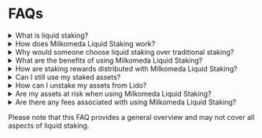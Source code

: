 # FAQs



<details><summary>
What is liquid staking?
</summary>
<p>


Liquid staking allows users to stake their proof-of-stake (PoS) assets while also receiving a liquid representation of those assets. This enables users to earn staking rewards while having the flexibility to use their staked assets in other ways, such as trading or participating in decentralized finance (DeFi) protocols.

</p>
</details>










<details><summary>
How does Milkomeda Liquid Staking work?
</summary>
<p>

Milkomeda Liquid Staking is a decentralized standard that allows users to participate in a staking protocol while maintaining custody of their funds and receiving a yield baring tokenized representation of those funds. In the case of Cardano, users can stake their milkADA (tokenized representation of ADA) to receive stMilkADA, which accrues layer 1 staking rewards.

</p>
</details>

<details><summary>
Why would someone choose liquid staking over traditional staking?
</summary>
<p>

Liquid staking provides flexibility, as it allows users to stake their assets and still have access to their funds for other purposes, such as trading or participating in decentralized finance (DeFi) protocols.

Liquid staking vs traditional staking many times refers to chains where the staked assets cannot be used, like in Ethereum for example. In the case of Cardano, staked (or delegated) asset do remain usable, but in this case Milkomeda Liquid Staking refers to the fact that assets can be used on the Layer 2 while being staked on the Layer 1 (Cardano Mainnet)

</p>
</details>



<details><summary>
What are the benefits of using Milkomeda Liquid Staking?
</summary>
<p>



- **Liquidity:** With Milkomeda Liquid Staking, users receive liquid stMADA tokens, allowing them to use their staked MADA in various DeFi applications or trade it on exchanges.
- **Continuous Earnings:** Users earn staking rewards in the form of additional stMADA tokens.

</p>
</details>


<details><summary>
How are staking rewards distributed with Milkomeda Liquid Staking?
</summary>
<p>

Milkomeda distributes staking rewards proportionally to stMADA holders based on their stake in the protocol. These rewards are automatically added to the user's balance over time....

</p>
</details>


<details><summary>
Can I still use my staked assets?
</summary>
<p>


</p>
</details>


<details><summary>
How can I unstake my assets from Lido?
</summary>
<p>

</p>
</details>


<details><summary>
Are my assets at risk when using Milkomeda Liquid Staking?
</summary>
<p>

</p>
</details>


<details><summary>
Are there any fees associated with using Milkomeda Liquid Staking?
</summary>
<p>

</p>
</details>







Please note that this FAQ provides a general overview and may not cover all aspects of liquid staking.






